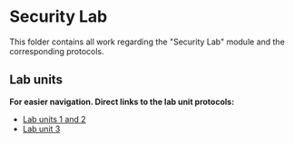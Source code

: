 # Security Lab

This folder contains all work regarding the "Security Lab" module and the corresponding protocols.

## Lab units

**For easier navigation. Direct links to the lab unit protocols:**

- [Lab units 1 and 2](uebung1_2/README.md)
- [Lab unit 3](uebung_3/README.md)